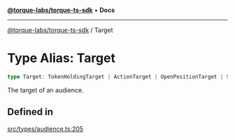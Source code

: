 [**@torque-labs/torque-ts-sdk**](../README.md) • **Docs**

***

[@torque-labs/torque-ts-sdk](../README.md) / Target

# Type Alias: Target

```ts
type Target: TokenHoldingTarget | ActionTarget | OpenPositionTarget | StakedSolTarget;
```

The target of an audience.

## Defined in

[src/types/audience.ts:205](https://github.com/torque-labs/torque-ts-sdk/blob/a30afeab92cb119627ec542f4c8aff2dd9faf383/src/types/audience.ts#L205)
